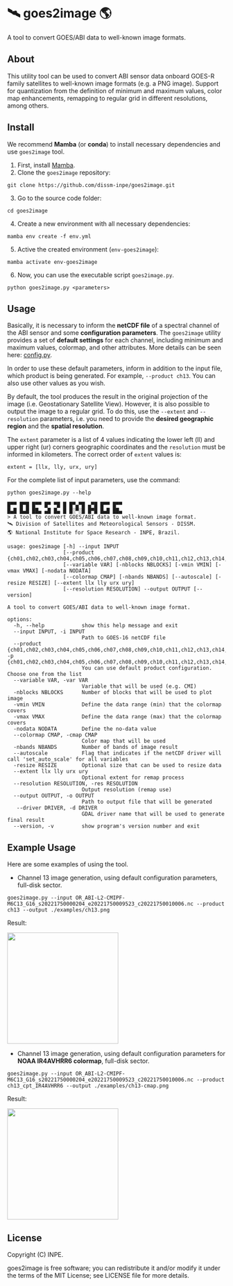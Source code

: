 # 🛰️ goes2image 🌎 
A tool to convert GOES/ABI data to well-known image formats.

## About

This utility tool can be used to convert ABI sensor data onboard GOES-R family satellites to well-known image formats (e.g. a PNG image).
Support for quantization from the definition of minimum and maximum values, color map enhancements, remapping to regular grid in different resolutions, among others.

## Install

We recommend **Mamba** (or **conda**) to install necessary dependencies and use ``goes2image`` tool.

1. First, install  [Mamba](https://mamba.readthedocs.io/en/latest/installation.html).
2. Clone the ``goes2image`` repository:
```
git clone https://github.com/dissm-inpe/goes2image.git
```
3. Go to the source code folder:
```
cd goes2image
```
4. Create a new environment with all necessary dependencies:
```
mamba env create -f env.yml
```
5. Active the created environment (``env-goes2image``):
```
mamba activate env-goes2image
```
6. Now, you can use the executable script ``goes2image.py``.
```
python goes2image.py <parameters>
```

## Usage

Basically, it is necessary to inform the **netCDF file** of a spectral channel of the ABI sensor and some **configuration parameters**. The ``goes2image`` utility provides a set of **default settings** for each channel, including minimum and maximum values, colormap, and other attributes. More details can be seen here: [config.py](https://github.com/dissm-inpe/goes2image/blob/main/goes2image/config.py).

In order to use these default parameters, inform in addition to the input file, which product is being generated. For example, ``--product ch13``. You can also use other values as you wish.

By default, the tool produces the result in the original projection of the image (i.e. Geostationary Satellite View). However, it is also possible to output the image to a regular grid. To do this, use the ``--extent`` and ``--resolution`` parameters, i.e. you need to provide the **desired geographic region** and the **spatial resolution**.

The ``extent`` parameter is a list of 4 values indicating the lower left (ll) and upper right (ur) corners geographic coordinates and the ``resolution`` must be informed in kilometers. The correct order of ``extent`` values is:
```
extent = [llx, lly, urx, ury]
```
For the complete list of input parameters, use the command:
```
python goes2image.py --help
````
```
█▀▀ █▀█ █▀▀ █▀ ▀█ █ █▀▄▀█ ▄▀█ █▀▀ █▀▀
█▄█ █▄█ ██▄ ▄█ █▄ █ █░▀░█ █▀█ █▄█ ██▄
> A tool to convert GOES/ABI data to well-known image format.
🛰️ Division of Satellites and Meteorological Sensors - DISSM.
🌎 National Institute for Space Research - INPE, Brazil.

usage: goes2image [-h] --input INPUT
                  [--product {ch01,ch02,ch03,ch04,ch05,ch06,ch07,ch08,ch09,ch10,ch11,ch12,ch13,ch14,ch15,ch16,ch08_cpt_WVCOLOR35,ch09_cpt_WVCOLOR35,ch10_cpt_WVCOLOR35,ch13_cpt_IR4AVHRR6,ch13_cpt_DSA}]
                  [--variable VAR] [-nblocks NBLOCKS] [-vmin VMIN] [-vmax VMAX] [-nodata NODATA]
                  [--colormap CMAP] [-nbands NBANDS] [--autoscale] [-resize RESIZE] [--extent llx lly urx ury]   
                  [--resolution RESOLUTION] --output OUTPUT [--version]

A tool to convert GOES/ABI data to well-known image format.

options:
  -h, --help            show this help message and exit
  --input INPUT, -i INPUT
                        Path to GOES-16 netCDF file
  --product {ch01,ch02,ch03,ch04,ch05,ch06,ch07,ch08,ch09,ch10,ch11,ch12,ch13,ch14,ch15,ch16,ch08_cpt_WVCOLOR35,ch09_cpt_WVCOLOR35,ch10_cpt_WVCOLOR35,ch13_cpt_IR4AVHRR6,ch13_cpt_DSA}, -p {ch01,ch02,ch03,ch04,ch05,ch06,ch07,ch08,ch09,ch10,ch11,ch12,ch13,ch14,ch15,ch16,ch08_cpt_WVCOLOR35,ch09_cpt_WVCOLOR35,ch10_cpt_WVCOLOR35,ch13_cpt_IR4AVHRR6,ch13_cpt_DSA}
                        You can use default product configuration. Choose one from the list
  --variable VAR, -var VAR
                        Variable that will be used (e.g. CMI)
  -nblocks NBLOCKS      Number of blocks that will be used to plot image
  -vmin VMIN            Define the data range (min) that the colormap covers
  -vmax VMAX            Define the data range (max) that the colormap covers
  -nodata NODATA        Define the no-data value
  --colormap CMAP, -cmap CMAP
                        Color map that will be used
  -nbands NBANDS        Number of bands of image result
  --autoscale           Flag that indicates if the netCDF driver will call 'set_auto_scale' for all variables    
  -resize RESIZE        Optional size that can be used to resize data
  --extent llx lly urx ury
                        Optional extent for remap process
  --resolution RESOLUTION, -res RESOLUTION
                        Output resolution (remap use)
  --output OUTPUT, -o OUTPUT
                        Path to output file that will be generated
   --driver DRIVER, -d DRIVER
                        GDAL driver name that will be used to generate final result
  --version, -v         show program's version number and exit
````

## Example Usage

Here are some examples of using the tool.

* Channel 13 image generation, using default configuration parameters, full-disk sector.
```
goes2image.py --input OR_ABI-L2-CMIPF-M6C13_G16_s20221750000204_e20221750009523_c20221750010006.nc --product ch13 --output ./examples/ch13.png 
```
Result:

<img src="https://raw.githubusercontent.com/dissm-inpe/goes2image/main/examples/ch13.png" width="256">

* Channel 13 image generation, using default configuration parameters for **NOAA IR4AVHRR6 colormap**, full-disk sector.
```
goes2image.py --input OR_ABI-L2-CMIPF-M6C13_G16_s20221750000204_e20221750009523_c20221750010006.nc --product ch13_cpt_IR4AVHRR6 --output ./examples/ch13-cmap.png 
```
Result:

<img src="https://raw.githubusercontent.com/dissm-inpe/goes2image/main/examples/ch13-cmap.png" width="256">

## License
Copyright (C) INPE.

goes2image is free software; you can redistribute it and/or modify it under the terms of the MIT License; see LICENSE file for more details.

